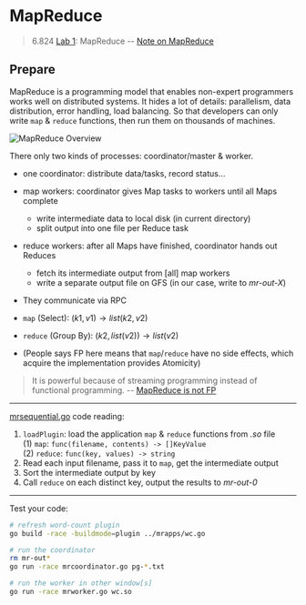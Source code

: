 # MapReduce

> 6.824 [Lab 1](https://pdos.csail.mit.edu/6.824/labs/lab-mr.html): MapReduce
> -- [Note on MapReduce](https://www.notion.so/huangfeiyu/MapReduce-1087e0a149d54e129a9adcf9c013e2ae)

## Prepare

MapReduce is a programming model that enables non-expert programmers works well
on distributed systems. It hides a lot of details: parallelism, data distribution,
error handling, load balancing. So that developers can only write `map` & `reduce`
functions, then run them on thousands of machines.

![MapReduce Overview](https://miro.medium.com/max/1400/1*g7loMfDE6uOq4wCxE5Mwug.png)

There only two kinds of processes: coordinator/master & worker.

* one coordinator: distribute data/tasks, record status...
* map workers: coordinator gives Map tasks to workers until all Maps complete
    * write intermediate data to local disk (in current directory)
    * split output into one file per Reduce task
* reduce workers: after all Maps have finished, coordinator hands out Reduces
    * fetch its intermediate output from [all] map workers
    * write a separate output file on GFS (in our case, write to *mr-out-X*)
* They communicate via RPC

* `map` (Select): $(k1, v1) \to list(k2, v2)$
* `reduce` (Group By): $(k2, list(v2)) \to list(v2)$
* (People says FP here means that `map`/`reduce` have no side effects, which
  acquire the implementation provides Atomicity)

> It is powerful because of streaming programming instead of functional programming.
> -- [MapReduce is not FP](https://jkff.medium.com/mapreduce-is-not-functional-programming-39109a4ba7b2)

---

[mrsequential.go](../src/main/mrsequential.go) code reading:

1. `loadPlugin`: load the application `map` & `reduce` functions from *.so* file<br/>
   (1) `map`: `func(filename, contents) -> []KeyValue`<br/>
   (2) `reduce`: `func(key, values) -> string`
2. Read each input filename, pass it to `map`, get the intermediate output
3. Sort the intermediate output by key
4. Call `reduce` on each distinct key, output the results to *mr-out-0*

---

Test your code:

```bash
# refresh word-count plugin
go build -race -buildmode=plugin ../mrapps/wc.go

# run the coordinator
rm mr-out*
go run -race mrcoordinator.go pg-*.txt

# run the worker in other window[s]
go run -race mrworker.go wc.so
```
